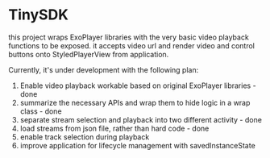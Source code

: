 # TinySDK
this project wraps ExoPlayer libraries with the very basic video playback functions to be exposed.
it accepts video url and render video and control buttons onto StyledPlayerView from application.

Currently, it's under development with the following plan:

1.  Enable video playback workable based on original ExoPlayer libraries    - done
2.  summarize the necessary APIs and wrap them to hide logic in a wrap class  - done
3.  separate stream selection and playback into two different activity - done
4.  load streams from json file, rather than hard code - done
5.  enable track selection during playback
6.  improve application for lifecycle management with savedInstanceState
